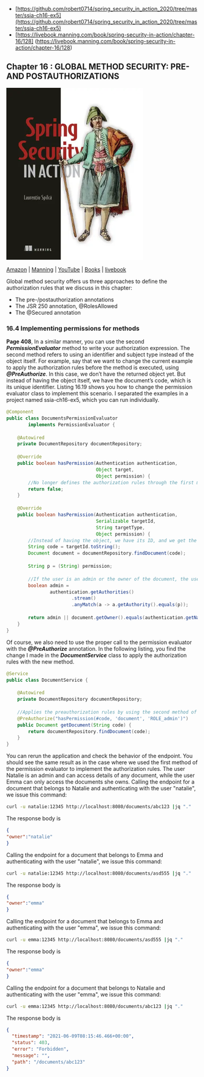 * [https://github.com/robert0714/spring_security_in_action_2020/tree/master/ssia-ch16-ex5](https://github.com/robert0714/spring_security_in_action_2020/tree/master/ssia-ch16-ex5)
*  [https://livebook.manning.com/book/spring-security-in-action/chapter-16/128] (https://livebook.manning.com/book/spring-security-in-action/chapter-16/128) 

## Chapter 16 : GLOBAL METHOD SECURITY: PRE- AND POSTAUTHORIZATIONS 
![cover](../../cover.webp) 

[Amazon](https://www.amazon.com/Spring-Security-Action-Laurentiu-Spilca/dp/1617297739) | [Manning](https://www.manning.com/books/spring-security-in-action) | [YouTube](https://t.co/4Or4P12LH2?amp=1) | [Books](https://laurspilca.com/books/) | [livebook](https://livebook.manning.com/book/spring-security-in-action) 


Global method security offers us three approaches to define the authorization rules that we discuss in this chapter:

* The pre-/postauthorization annotations
* The JSR 250 annotation, @RolesAllowed
* The @Secured annotation
 
### 16.4 Implementing permissions for methods

**Page 408**, 
In a similar manner, you can use the second ***PermissionEvaluator*** method to write
your authorization expression. The second method refers to using an identifier and
subject type instead of the object itself. For example, say that we want to change the
current example to apply the authorization rules before the method is executed,
using ***@PreAuthorize***. In this case, we don’t have the returned object yet. But instead
of having the object itself, we have the document’s code, which is its unique identifier.
Listing 16.19 shows you how to change the permission evaluator class to implement
this scenario. I separated the examples in a project named ssia-ch16-ex5, which you
can run individually.

```java
@Component
public class DocumentsPermissionEvaluator
        implements PermissionEvaluator {

    @Autowired
    private DocumentRepository documentRepository;

    @Override
    public boolean hasPermission(Authentication authentication,
                                 Object target,
                                 Object permission) {
        //No longer defines the authorization rules through the first method.
        return false;
    }

    @Override
    public boolean hasPermission(Authentication authentication,
                                 Serializable targetId,
                                 String targetType,
                                 Object permission) {
        //Instead of having the object, we have its ID, and we get the object using the ID.
        String code = targetId.toString();
        Document document = documentRepository.findDocument(code);

        String p = (String) permission;

        //If the user is an admin or the owner of the document, the user can access the document.
        boolean admin =
                authentication.getAuthorities()
                        .stream()
                        .anyMatch(a -> a.getAuthority().equals(p));

        return admin || document.getOwner().equals(authentication.getName());
    }
}
```

Of course, we also need to use the proper call to the permission evaluator with the
***@PreAuthorize*** annotation. In the following listing, you find the change I made in
the ***DocumentService*** class to apply the authorization rules with the new method.

```java
@Service
public class DocumentService {

    @Autowired
    private DocumentRepository documentRepository;

    //Applies the preauthorization rules by using the second method of the permission evaluator
    @PreAuthorize("hasPermission(#code, 'document', 'ROLE_admin')")
    public Document getDocument(String code) {
        return documentRepository.findDocument(code);
    }
}
```

You can rerun the application and check the behavior of the endpoint. You should see
the same result as in the case where we used the first method of the permission evaluator
to implement the authorization rules. The user Natalie is an admin and can
access details of any document, while the user Emma can only access the documents
she owns. Calling the endpoint for a document that belongs to Natalie and authenticating
with the user "natalie", we issue this command:
```bash
curl -u natalie:12345 http://localhost:8080/documents/abc123 |jq "."
```

The response body is
```json
{
"owner":"natalie"
}
```

Calling the endpoint for a document that belongs to Emma and authenticating with
the user "natalie", we issue this command:
```bash
curl -u natalie:12345 http://localhost:8080/documents/asd555 |jq "."
```

The response body is
```json
{
"owner":"emma"
}
```
Calling the endpoint for a document that belongs to Emma and authenticating with
the user "emma", we issue this command:
```bash
curl -u emma:12345 http://localhost:8080/documents/asd555 |jq "."
```

The response body is
```json
{
"owner":"emma"
}
```

Calling the endpoint for a document that belongs to Natalie and authenticating with
the user "emma", we issue this command:
```bash
curl -u emma:12345 http://localhost:8080/documents/abc123 |jq "."
```

The response body is
```json
{
  "timestamp": "2021-06-09T08:15:46.466+00:00",
  "status": 403,
  "error": "Forbidden",
  "message": "",
  "path": "/documents/abc123"
}
```